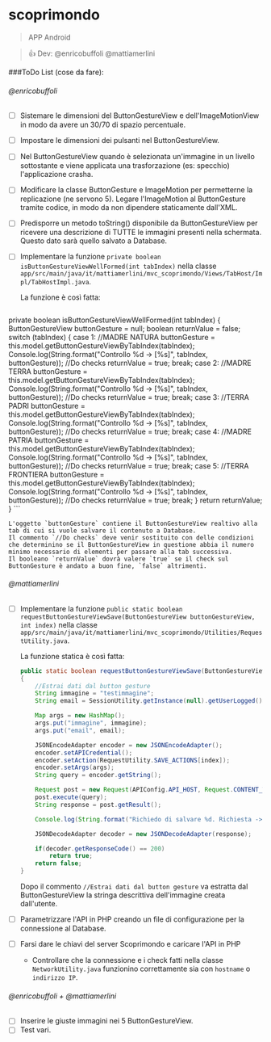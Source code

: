 # scoprimondo
> APP Android

> :+1: Dev: @enricobuffoli @mattiamerlini

###ToDo List (cose da fare):
###### @enricobuffoli
- [ ] Sistemare le dimensioni del ButtonGestureView e dell'ImageMotionView in modo da avere un 30/70 di spazio percentuale.
- [ ] Impostare le dimensioni dei pulsanti nel ButtonGestureView.
- [ ] Nel ButtonGestureView quando è selezionata un'immagine in un livello sottostante e viene applicata una trasforzazione (es: specchio) l'applicazione crasha.
- [ ] Modificare la classe ButtonGesture e ImageMotion per permetterne la replicazione (ne servono 5). Legare l'ImageMotion al ButtonGesture tramite codice, in modo da non dipendere staticamente dall'XML.
- [ ] Predisporre un metodo toString() disponibile da ButtonGestureView per ricevere una descrizione di TUTTE le immagini presenti nella schermata. Questo dato sarà quello salvato a Database.
- [ ] Implementare la funzione `private boolean isButtonGestureViewWellFormed(int tabIndex)` nella classe `app/src/main/java/it/mattiamerlini/mvc_scoprimondo/Views/TabHost/Impl/TabHostImpl.java`.

    La funzione è così fatta:

    ```java
private boolean isButtonGestureViewWellFormed(int tabIndex)
{
        ButtonGestureView buttonGesture = null;
        boolean returnValue = false;
        switch (tabIndex)
        {
            case 1: //MADRE NATURA
                buttonGesture = this.model.getButtonGestureViewByTabIndex(tabIndex);
                Console.log(String.format("Controllo %d -> [%s]", tabIndex, buttonGesture));
                //Do checks
                returnValue = true;
                break;
            case 2: //MADRE TERRA
                buttonGesture = this.model.getButtonGestureViewByTabIndex(tabIndex);
                Console.log(String.format("Controllo %d -> [%s]", tabIndex, buttonGesture));
                //Do checks
                returnValue = true;
                break;
            case 3: //TERRA PADRI
                buttonGesture = this.model.getButtonGestureViewByTabIndex(tabIndex);
                Console.log(String.format("Controllo %d -> [%s]", tabIndex, buttonGesture));
                //Do checks
                returnValue = true;
                break;
            case 4: //MADRE PATRIA
                buttonGesture = this.model.getButtonGestureViewByTabIndex(tabIndex);
                Console.log(String.format("Controllo %d -> [%s]", tabIndex, buttonGesture));
                //Do checks
                returnValue = true;
                break;
            case 5: //TERRA FRONTIERA
                buttonGesture = this.model.getButtonGestureViewByTabIndex(tabIndex);
                Console.log(String.format("Controllo %d -> [%s]", tabIndex, buttonGesture));
                //Do checks
                returnValue = true;
                break;
        }
        return returnValue;
}
    ```
    
    L'oggetto `buttonGesture` contiene il ButtonGestureView realtivo alla tab di cui si vuole salvare il contenuto a Database.
    Il commento `//Do checks` deve venir sostituito con delle condizioni che determinino se il ButtonGestureView in questione abbia il numero minimo necessario di elementi per passare alla tab successiva.
    Il booleano `returnValue` dovrà valere `true` se il check sul ButtonGesture è andato a buon fine, `false` altrimenti.
###### @mattiamerlini
- [ ] Implementare la funzione `public static boolean requestButtonGestureViewSave(ButtonGestureView buttonGestureView, int index)` nella classe `app/src/main/java/it/mattiamerlini/mvc_scoprimondo/Utilities/RequestUtility.java`.

    La funzione statica è così fatta:
    ```java
    public static boolean requestButtonGestureViewSave(ButtonGestureView buttonGestureView, int index)
    {
        //Estrai dati dal button gesture
        String immagine = "testimmagine";
        String email = SessionUtility.getInstance(null).getUserLogged().getEmail();

        Map args = new HashMap();
        args.put("immagine", immagine);
        args.put("email", email);

        JSONEncodeAdapter encoder = new JSONEncodeAdapter();
        encoder.setAPICredential();
        encoder.setAction(RequestUtility.SAVE_ACTIONS[index]);
        encoder.setArgs(args);
        String query = encoder.getString();

        Request post = new Request(APIConfig.API_HOST, Request.CONTENT_TYPE_JSON);
        post.execute(query);
        String response = post.getResult();

        Console.log(String.format("Richiedo di salvare %d. Richiesta -> [%s] Risposta -> [%s]", index, query, response));

        JSONDecodeAdapter decoder = new JSONDecodeAdapter(response);

        if(decoder.getResponseCode() == 200)
            return true;
        return false;
    }
    ```
    
    Dopo il commento `//Estrai dati dal button gesture` va estratta dal ButtonGestureView la stringa descrittiva dell'immagine creata dall'utente.
- [ ] Parametrizzare l'API in PHP creando un file di configurazione per la connessione al Database.
- [ ] Farsi dare le chiavi del server Scoprimondo e caricare l'API in PHP
    - Controllare che la connessione e i check fatti nella classe `NetworkUtility.java` funzionino correttamente sia con `hostname` o `indirizzo IP`.

###### @enricobuffoli + @mattiamerlini
- [ ] Inserire le giuste immagini nei 5 ButtonGestureView.
- [ ] Test vari.
